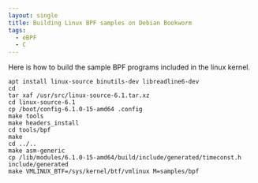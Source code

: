 ```yaml
---
layout: single
title: Building Linux BPF samples on Debian Bookworm
tags:
  - eBPF
  - C
---
```


Here is how to build the sample BPF programs included in the linux kernel. 

```shell
apt install linux-source binutils-dev libreadline6-dev
cd
tar xaf /usr/src/linux-source-6.1.tar.xz
cd linux-source-6.1
cp /boot/config-6.1.0-15-amd64 .config
make tools
make headers_install
cd tools/bpf 
make 
cd ../..
make asm-generic
cp /lib/modules/6.1.0-15-amd64/build/include/generated/timeconst.h include/generated
make VMLINUX_BTF=/sys/kernel/btf/vmlinux M=samples/bpf
```
